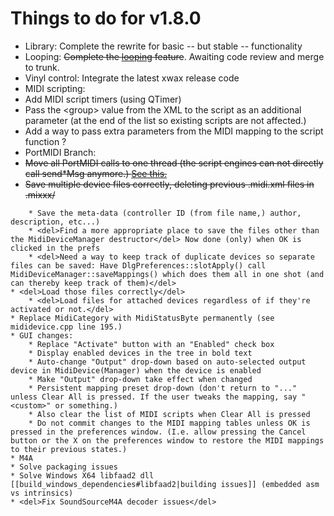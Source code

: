 # Things to do for v1.8.0

  - Library: Complete the rewrite for basic -- but stable --
    functionality
  - Looping: ~~Complete the [looping](looping) feature~~. Awaiting code
    review and merge to trunk.
  - Vinyl control: Integrate the latest xwax release code
  - MIDI scripting:
  - Add MIDI script timers (using QTimer)
  - Pass the \<group\> value from the XML to the script as an additional
    parameter (at the end of the list so existing scripts are not
    affected.)
  - Add a way to pass extra parameters from the MIDI mapping to the
    script function ?
  - PortMIDI Branch:
  - ~~Move all PortMIDI calls to one thread (the script engines can not
    directly call send\*Msg anymore.) [See
    this.](http://lists.create.ucsb.edu/pipermail/media_api/2005-September/000422.html)~~
  - ~~Save multiple device files correctly, deleting previous .midi.xml
    files in .mixxx/~~ 

<!-- end list -->

``` 
    * Save the meta-data (controller ID (from file name,) author, description, etc...)
    * <del>Find a more appropriate place to save the files other than the MidiDeviceManager destructor</del> Now done (only) when OK is clicked in the prefs
    * <del>Need a way to keep track of duplicate devices so separate files can be saved: Have DlgPreferences::slotApply() call MidiDeviceManager::saveMappings() which does them all in one shot (and can thereby keep track of them)</del>
* <del>Load those files correctly</del>
    * <del>Load files for attached devices regardless of if they're activated or not.</del>
* Replace MidiCategory with MidiStatusByte permanently (see mididevice.cpp line 195.)
* GUI changes:
    * Replace "Activate" button with an "Enabled" check box
    * Display enabled devices in the tree in bold text
    * Auto-change "Output" drop-down based on auto-selected output device in MidiDevice(Manager) when the device is enabled
    * Make "Output" drop-down take effect when changed
    * Persistent mapping preset drop-down (don't return to "..." unless Clear All is pressed. If the user tweaks the mapping, say "<custom>" or something.)
    * Also clear the list of MIDI scripts when Clear All is pressed
    * Do not commit changes to the MIDI mapping tables unless OK is pressed in the preferences window. (I.e. allow pressing the Cancel button or the X on the preferences window to restore the MIDI mappings to their previous states.)
* M4A
* Solve packaging issues 
* Solve Windows X64 libfaad2 dll [[build_windows_dependencies#libfaad2|building issues]] (embedded asm vs intrinsics)
* <del>Fix SoundSourceM4A decoder issues</del> 
```
